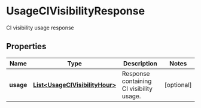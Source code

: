 # UsageCIVisibilityResponse

CI visibility usage response

## Properties

| Name      | Type                                                              | Description                              | Notes      |
| --------- | ----------------------------------------------------------------- | ---------------------------------------- | ---------- |
| **usage** | [**List&lt;UsageCIVisibilityHour&gt;**](UsageCIVisibilityHour.md) | Response containing CI visibility usage. | [optional] |
